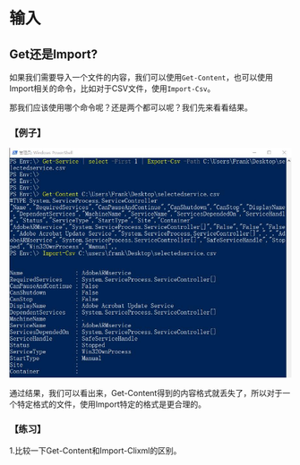 # 输入

## Get还是Import?

如果我们需要导入一个文件的内容，我们可以使用`Get-Content`，也可以使用Import相关的命令，比如对于CSV文件，使用`Import-Csv`。

那我们应该使用哪个命令呢？还是两个都可以呢？我们先来看看结果。

### 【例子】

![get vs import](images\get_vs_import.jpg)

通过结果，我们可以看出来，Get-Content得到的内容格式就丢失了，所以对于一个特定格式的文件，使用Import特定的格式是更合理的。

### 【练习】

1.比较一下Get-Content和Import-Clixml的区别。
